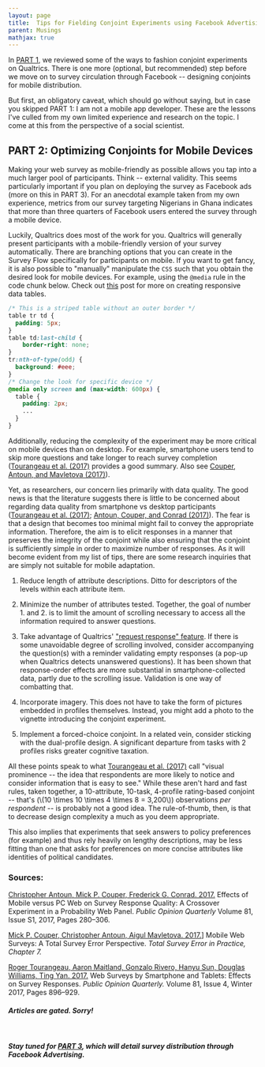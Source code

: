 ```yaml
---
layout: page
title:  Tips for Fielding Conjoint Experiments using Facebook Advertising (PART 2)
parent: Musings
mathjax: true
---
```


<script src="https://cdn.mathjax.org/mathjax/latest/MathJax.js?config=TeX-AMS-MML_HTMLorMML" type="text/javascript"></script>

In [PART 1](https://aychen5.github.io//anniechen/posts/tips-for-fb-conjoints.html), we reviewed some of the ways to fashion conjoint experiments on Qualtrics. There is one more (optional, but recommended) step before we move on to survey circulation through Facebook -- designing conjoints for mobile distribution. 

But first, an obligatory caveat, which should go without saying, but in case you skipped PART 1: I am not a mobile app developer. These are the lessons I've culled from my own limited experience and research on the topic. I come at this from the perspective of a social scientist. 

## PART 2: Optimizing Conjoints for Mobile Devices

Making your web survey as mobile-friendly as possible allows you tap into a much larger pool of participants. Think -- external validity. This seems particularly important if you plan on deploying the survey as Facebook ads (more on this in PART 3). For an anecdotal example taken from my own experience, metrics from our survey targeting Nigerians in Ghana indicates that more than three quarters of Facebook users entered the survey through a mobile device.

Luckily, Qualtrics does most of the work for you. Qualtrics will generally present participants with a mobile-friendly version of your survey automatically. There are branching options that you can create in the Survey Flow specifically for participants on mobile. If you want to get fancy, it is also possible to "manually" manipulate the `CSS` such that you obtain the desired look for mobile devices. For example, using the `@media` rule in the code chunk below. Check out [this](https://css-tricks.com/responsive-data-tables/) post for more on creating responsive data tables.

```css
/* This is a striped table without an outer border */
table tr td {
  padding: 5px;
}
table td:last-child {
    border-right: none;
}
tr:nth-of-type(odd) { 
  background: #eee; 
}
/* Change the look for specific device */
@media only screen and (max-width: 600px) {
  table {
    padding: 2px; 
    ...
  }
}
```

Additionally, reducing the complexity of the experiment may be more critical on mobile devices than on desktop. For example, smartphone users tend to skip more questions and take longer to reach survey completion ([Tourangeau et al. (2017)](https://academic-oup-com.proxy3.library.mcgill.ca/poq/article/81/4/896/4718546) provides a good summary. Also see [Couper, Antoun, and Mavletova (2017)](https://onlinelibrary.wiley.com/doi/10.1002/9781119041702.ch7)). 

Yet, as researchers, our concern lies primarily with data quality. The good news is that the literature suggests there is little to be concerned about regarding data quality from smartphone vs desktop participants ([Tourangeau et al. (2017)](https://academic-oup-com.proxy3.library.mcgill.ca/poq/article/81/4/896/4718546); [Antoun, Couper, and Conrad (2017)](https://academic.oup.com/poq/article-abstract/81/S1/280/3091905?redirectedFrom=fulltext)). The fear is that a design that becomes too minimal might fail to convey the appropriate information. Therefore, the aim is to elicit responses in a manner that preserves the integrity of the conjoint while also ensuring that the conjoint is sufficiently simple in order to maximize number of responses. As it will become evident from my list of tips, there are some research inquiries that are simply not suitable for mobile adaptation.  

  1. Reduce length of attribute descriptions. Ditto for descriptors of the levels within each attribute item.
  
  2. Minimize the number of attributes tested. Together, the goal of number 1. and 2. is to limit the amount of scrolling necessary to access all the information required to answer questions.
  
  3. Take advantage of Qualtrics' ["request response" feature](https://www.qualtrics.com/support/survey-platform/survey-module/editing-questions/validation/#RequestResponse). If there is some unavoidable degree of scrolling involved, consider accompanying the question(s) with a reminder validating empty responses (a pop-up when Qualtrics detects unanswered questions). It has been shown that response-order effects are more substantial in smartphone-collected data, partly due to the scrolling issue. Validation is one way of combatting that.
  
  4. Incorporate imagery. This does not have to take the form of pictures embedded in profiles themselves. Instead, you might add a photo to the vignette introducing the conjoint experiment. 
  
  5. Implement a forced-choice conjoint. In a related vein, consider sticking with the dual-profile design. A significant departure from tasks with 2 profiles risks greater cognitive taxation.

All these points speak to what [Tourangeau et al. (2017)](https://academic-oup-com.proxy3.library.mcgill.ca/poq/article/81/4/896/4718546) call "visual prominence -- the idea that respondents are more likely to notice and consider information that is easy to see." While these aren't hard and fast rules, taken together, a 10-attribute, 10-task, 4-profile rating-based conjoint -- that's (\\(10 \times 10 \times 4 \times 8 = 3,200\\)) observations _per respondent_ -- is probably not a good idea. The rule-of-thumb, then, is that to decrease design complexity a much as you deem appropriate. 

This also implies that experiments that seek answers to policy preferences (for example) and thus rely heavily on lengthy descriptions, may be less fitting than one that asks for preferences on more concise attributes like identities of political candidates.

### Sources:

[Christopher Antoun, Mick P. Couper, Frederick G. Conrad. 2017.](https://academic.oup.com/poq/article-abstract/81/S1/280/3091905?redirectedFrom=fulltext) Effects of Mobile versus PC Web on Survey Response Quality: A Crossover Experiment in a Probability Web Panel. _Public Opinion Quarterly_ Volume 81, Issue S1, 2017, Pages 280–306.

[Mick P. Couper,  Christopher Antoun, Aigul Mavletova. 2017.](https://onlinelibrary.wiley.com/doi/10.1002/9781119041702.ch7)] Mobile Web Surveys: A Total Survey Error Perspective. _Total Survey Error in Practice, Chapter 7._

[Roger Tourangeau, Aaron Maitland, Gonzalo Rivero, Hanyu Sun, Douglas Williams, Ting Yan. 2017.](https://academic-oup-com.proxy3.library.mcgill.ca/poq/article/81/4/896/4718546) Web Surveys by Smartphone and Tablets: Effects on Survey Responses. _Public Opinion Quarterly._ Volume 81, Issue 4, Winter 2017, Pages 896–929.

#### _Articles are gated. Sorry!_

<br>

#### _Stay tuned for [PART 3](https://aychen5.github.io//anniechen/posts/tips-for-fb-conjoints-3.html), which will detail survey distribution through Facebook Advertising._ 


